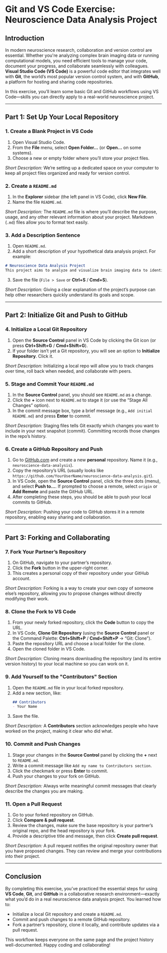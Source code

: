 # Git and VS Code Exercise: Neuroscience Data Analysis Project

## Introduction

In modern neuroscience research, collaboration and version control are essential. Whether you're analyzing complex brain imaging data or running computational models, you need efficient tools to manage your code, document your progress, and collaborate seamlessly with colleagues. **Visual Studio Code (VS Code)** is a powerful code editor that integrates well with **Git**, the world’s most popular version control system, and with **GitHub**, a platform for hosting and sharing code repositories.

In this exercise, you’ll learn some basic Git and GitHub workflows using VS Code—skills you can directly apply to a real-world neuroscience project.

---

## Part 1: Set Up Your Local Repository

### 1. Create a Blank Project in VS Code
1. Open Visual Studio Code.
2. From the **File** menu, select **Open Folder...** (or **Open...** on some systems).
3. Choose a new or empty folder where you’ll store your project files. 

*Short Description:* We’re setting up a dedicated space on your computer to keep all project files organized and ready for version control.

### 2. Create a `README.md`
1. In the **Explorer** sidebar (the left panel in VS Code), click **New File**.
2. Name the file `README.md`.

*Short Description:* The `README.md` file is where you’ll describe the purpose, usage, and any other relevant information about your project. Markdown (`.md`) files allow you to format text easily.

### 3. Add a Description Sentence
1. Open `README.md`.
2. Add a short description of your hypothetical data analysis project. For example:
```markdown
# Neuroscience Data Analysis Project
This project aims to analyze and visualize brain imaging data to identify patterns in neural activity.
```


3. Save the file (`File > Save` or **Ctrl+S** / **Cmd+S**).

*Short Description:* Giving a clear explanation of the project’s purpose can help other researchers quickly understand its goals and scope.

---

## Part 2: Initialize Git and Push to GitHub

### 4. Initialize a Local Git Repository
1. Open the **Source Control** panel in VS Code by clicking the Git icon (or press **Ctrl+Shift+G** / **Cmd+Shift+G**).
2. If your folder isn’t yet a Git repository, you will see an option to **Initialize Repository**. Click it.

*Short Description:* Initializing a local repo will allow you to track changes over time, roll back when needed, and collaborate with peers.

### 5. Stage and Commit Your `README.md`
1. In the **Source Control** panel, you should see `README.md` as a change.
2. Click the **+** icon next to `README.md` to stage it (or use the “Stage All Changes” option).
3. In the commit message box, type a brief message (e.g., `Add initial README.md`) and press **Enter** to commit.

*Short Description:* Staging files tells Git exactly which changes you want to include in your next snapshot (commit). Committing records those changes in the repo’s history.

### 6. Create a GitHub Repository and Push
1. Go to [GitHub.com](https://github.com/) and create a new **personal** repository. Name it (e.g., `neuroscience-data-analysis`).
2. Copy the repository’s URL (usually looks like `https://github.com/YourUserName/neuroscience-data-analysis.git`).
3. In VS Code, open the **Source Control** panel, click the three dots (menu), and select **Push to...**. If prompted to choose a remote, select `origin` or **Add Remote** and paste the GitHub URL.
4. After completing these steps, you should be able to push your local commits to GitHub.

*Short Description:* Pushing your code to GitHub stores it in a remote repository, enabling easy sharing and collaboration.

---

## Part 3: Forking and Collaborating

### 7. Fork Your Partner’s Repository
1. On GitHub, navigate to your partner’s repository.
2. Click the **Fork** button in the upper-right corner. 
3. This creates a personal copy of their repository under your GitHub account.

*Short Description:* Forking is a way to create your own copy of someone else’s repository, allowing you to propose changes without directly modifying their work.

### 8. Clone the Fork to VS Code
1. From your newly forked repository, click the **Code** button to copy the URL.
2. In VS Code, **Clone Git Repository** (using the **Source Control** panel or the Command Palette: **Ctrl+Shift+P** / **Cmd+Shift+P** → “Git: Clone”).
3. Paste the repository URL and choose a local folder for the clone.
4. Open the cloned folder in VS Code.

*Short Description:* Cloning means downloading the repository (and its entire version history) to your local machine so you can work on it.

### 9. Add Yourself to the "Contributors" Section
1. Open the `README.md` file in your local forked repository.
2. Add a new section, like:
   ```markdown
   ## Contributors
   - Your Name
   ```
3. Save the file.

*Short Description:* A **Contributors** section acknowledges people who have worked on the project, making it clear who did what.

### 10. Commit and Push Changes
1. Stage your changes in the **Source Control** panel by clicking the **+** next to `README.md`.
2. Write a commit message like `Add my name to Contributors section`.
3. Click the checkmark or press **Enter** to commit.
4. Push your changes to your fork on GitHub.

*Short Description:* Always write meaningful commit messages that clearly describe the changes you are making.

### 11. Open a Pull Request
1. Go to your forked repository on GitHub.
2. Click **Compare & pull request**.
3. Review the changes, make sure the base repository is your partner’s original repo, and the head repository is your fork.
4. Provide a descriptive title and message, then click **Create pull request**.

*Short Description:* A pull request notifies the original repository owner that you have proposed changes. They can review and merge your contributions into their project.

---

## Conclusion

By completing this exercise, you’ve practiced the essential steps for using **VS Code**, **Git**, and **GitHub** in a collaborative research environment—exactly what you’d do in a real neuroscience data analysis project. You learned how to:
- Initialize a local Git repository and create a `README.md`.
- Commit and push changes to a remote GitHub repository.
- Fork a partner’s repository, clone it locally, and contribute updates via a pull request.

This workflow keeps everyone on the same page and the project history well-documented. Happy coding and collaborating!
```
